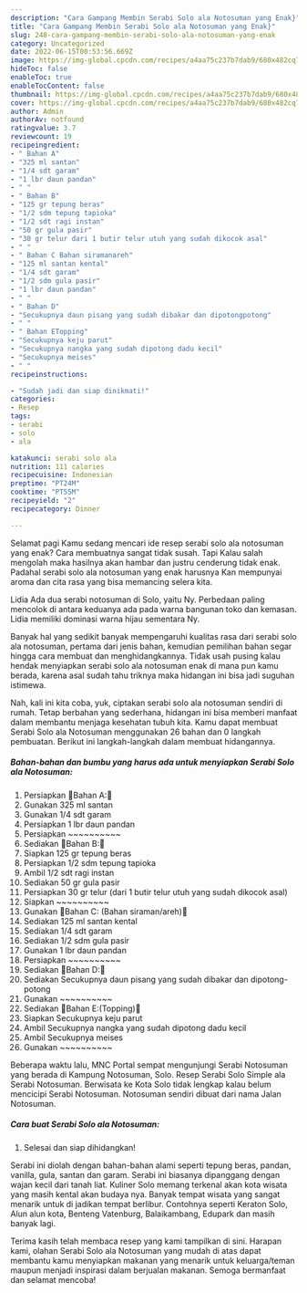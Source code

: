 ```yaml
---
description: "Cara Gampang Membin Serabi Solo ala Notosuman yang Enak}"
title: "Cara Gampang Membin Serabi Solo ala Notosuman yang Enak}"
slug: 248-cara-gampang-membin-serabi-solo-ala-notosuman-yang-enak
category: Uncategorized
date: 2022-06-15T00:53:56.669Z
image: https://img-global.cpcdn.com/recipes/a4aa75c237b7dab9/680x482cq70/serabi-solo-ala-notosuman-foto-resep-utama.jpg
hideToc: false
enableToc: true
enableTocContent: false
thumbnail: https://img-global.cpcdn.com/recipes/a4aa75c237b7dab9/680x482cq70/serabi-solo-ala-notosuman-foto-resep-utama.jpg
cover: https://img-global.cpcdn.com/recipes/a4aa75c237b7dab9/680x482cq70/serabi-solo-ala-notosuman-foto-resep-utama.jpg
author: Admin
authorAv: notfound
ratingvalue: 3.7
reviewcount: 19
recipeingredient:
- " Bahan A"
- "325 ml santan"
- "1/4 sdt garam"
- "1 lbr daun pandan"
- " "
- " Bahan B"
- "125 gr tepung beras"
- "1/2 sdm tepung tapioka"
- "1/2 sdt ragi instan"
- "50 gr gula pasir"
- "30 gr telur dari 1 butir telur utuh yang sudah dikocok asal"
- " "
- " Bahan C Bahan siramanareh"
- "125 ml santan kental"
- "1/4 sdt garam"
- "1/2 sdm gula pasir"
- "1 lbr daun pandan"
- " "
- " Bahan D"
- "Secukupnya daun pisang yang sudah dibakar dan dipotongpotong"
- " "
- " Bahan ETopping"
- "Secukupnya keju parut"
- "Secukupnya nangka yang sudah dipotong dadu kecil"
- "Secukupnya meises"
- " "
recipeinstructions:

- "Sudah jadi dan siap dinikmati!"
categories:
- Resep
tags:
- serabi
- solo
- ala

katakunci: serabi solo ala 
nutrition: 111 calories
recipecuisine: Indonesian
preptime: "PT24M"
cooktime: "PT55M"
recipeyield: "2"
recipecategory: Dinner

---
```



Selamat pagi Kamu sedang mencari ide resep serabi solo ala notosuman yang enak? Cara membuatnya sangat tidak susah. Tapi Kalau salah mengolah maka hasilnya akan hambar dan justru cenderung tidak enak. Padahal serabi solo ala notosuman yang enak harusnya Kan mempunyai aroma dan cita rasa yang bisa memancing selera kita.


Lidia Ada dua serabi notosuman di Solo, yaitu Ny. Perbedaan paling mencolok di antara keduanya ada pada warna bangunan toko dan kemasan. Lidia memiliki dominasi warna hijau sementara Ny.

Banyak hal yang sedikit banyak mempengaruhi kualitas rasa dari serabi solo ala notosuman, pertama dari jenis bahan, kemudian pemilihan bahan segar hingga cara membuat dan menghidangkannya. Tidak usah pusing kalau hendak menyiapkan serabi solo ala notosuman enak di mana pun kamu berada, karena asal sudah tahu triknya maka hidangan ini bisa jadi suguhan istimewa.


Nah, kali ini kita coba, yuk, ciptakan serabi solo ala notosuman sendiri di rumah. Tetap berbahan yang sederhana, hidangan ini bisa memberi manfaat dalam membantu menjaga kesehatan tubuh kita. Kamu dapat membuat Serabi Solo ala Notosuman menggunakan 26 bahan dan 0 langkah pembuatan. Berikut ini langkah-langkah dalam membuat hidangannya.

<!--inarticleads1-->

##### Bahan-bahan dan bumbu yang harus ada untuk menyiapkan Serabi Solo ala Notosuman:

1. Persiapkan  🌻Bahan A:🌻
1. Gunakan 325 ml santan
1. Gunakan 1/4 sdt garam
1. Persiapkan 1 lbr daun pandan
1. Persiapkan  ~~~~~~~~~~
1. Sediakan  🌻Bahan B:🌻
1. Siapkan 125 gr tepung beras
1. Persiapkan 1/2 sdm tepung tapioka
1. Ambil 1/2 sdt ragi instan
1. Sediakan 50 gr gula pasir
1. Persiapkan 30 gr telur (dari 1 butir telur utuh yang sudah dikocok asal)
1. Siapkan  ~~~~~~~~~~
1. Gunakan  🌻Bahan C: (Bahan siraman/areh)🌻
1. Sediakan 125 ml santan kental
1. Sediakan 1/4 sdt garam
1. Sediakan 1/2 sdm gula pasir
1. Gunakan 1 lbr daun pandan
1. Persiapkan  ~~~~~~~~~~
1. Sediakan  🌻Bahan D:🌻
1. Sediakan Secukupnya daun pisang yang sudah dibakar dan dipotong-potong
1. Gunakan  ~~~~~~~~~~
1. Sediakan  🌻Bahan E:(Topping)🌻
1. Siapkan Secukupnya keju parut
1. Ambil Secukupnya nangka yang sudah dipotong dadu kecil
1. Ambil Secukupnya meises
1. Gunakan  ~~~~~~~~~~


Beberapa waktu lalu, MNC Portal sempat mengunjungi Serabi Notosuman yang berada di Kampung Notosuman, Solo. Resep Serabi Solo Simple ala Serabi Notosuman. Berwisata ke Kota Solo tidak lengkap kalau belum mencicipi Serabi Notosuman. Notosuman sendiri dibuat dari nama Jalan Notosuman. 

<!--inarticleads2-->

##### Cara buat Serabi Solo ala Notosuman:


1. Selesai dan siap dihidangkan!

Serabi ini diolah dengan bahan-bahan alami seperti tepung beras, pandan, vanilla, gula, santan dan garam. Serabi ini biasanya dipanggang dengan wajan kecil dari tanah liat. Kuliner Solo memang terkenal akan kota wisata yang masih kental akan budaya nya. Banyak tempat wisata yang sangat menarik untuk di jadikan tempat berlibur. Contohnya seperti Keraton Solo, Alun alun kota, Benteng Vatenburg, Balaikambang, Edupark dan masih banyak lagi. 

Terima kasih telah membaca resep yang kami tampilkan di sini. Harapan kami, olahan Serabi Solo ala Notosuman yang mudah di atas dapat membantu kamu menyiapkan makanan yang menarik untuk keluarga/teman maupun menjadi inspirasi dalam berjualan makanan. Semoga bermanfaat dan selamat mencoba!
